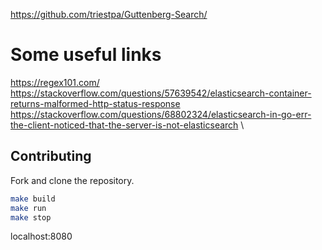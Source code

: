 https://github.com/triestpa/Guttenberg-Search/


# Some useful links
https://regex101.com/ \
https://stackoverflow.com/questions/57639542/elasticsearch-container-returns-malformed-http-status-response \
https://stackoverflow.com/questions/68802324/elasticsearch-in-go-err-the-client-noticed-that-the-server-is-not-elasticsearch \


## Contributing
Fork and clone the repository.

```bash
make build
make run
make stop
```

localhost:8080
